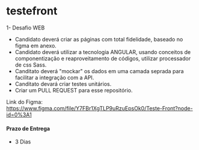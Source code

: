 # testefront

1- Desafio WEB 

- Candidato deverá criar as páginas com total fidelidade, baseado no figma em anexo.
- Candidato deverá utilizar a tecnologia ANGULAR, usando conceitos de componentização e reaproveitamento de códigos, utilizar processador de css Sass.
- Canditato deverá "mockar" os dados em uma camada seprada para facilitar a integração com a API.
- Canditato devará criar testes unitários. 
- Criar um PULL REQUEST para esse repositório.

Link do Figma: https://www.figma.com/file/Y7FBr1XgTLP9uRzuEpsOk0/Teste-Front?node-id=0%3A1


#### Prazo de Entrega
 - 3 Dias
